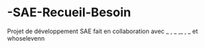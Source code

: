 # -SAE-Recueil-Besoin
Projet de développement SAE fait en collaboration avec _ , _ ,_ , _ et whoselevenn
